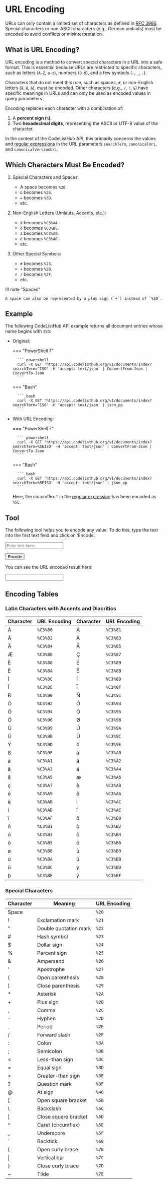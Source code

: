 # URL Encoding

URLs can only contain a limited set of characters as defined in [RFC 3986](https://datatracker.ietf.org/doc/html/rfc3986). Special characters or non-ASCII characters (e.g., German umlauts) must be encoded to avoid conflicts or misinterpretation.

## What is URL Encoding?

URL encoding is a method to convert special characters in a URL into a safe format. This is essential because URLs are restricted to specific characters, such as letters (`A-Z`, `a-z`), numbers (`0-9`), and a few symbols (`-`, `_`, `.`).

Characters that do not meet this rule, such as spaces, `#`, or non-English letters (`ä`, `ë`, `à`), must be encoded. Other characters (e.g., `/`, `?`, `&`) have specific meanings in URLs and can only be used as encoded values in query parameters.

Encoding replaces each character with a combination of:

1. A **percent sign (`%`)**.
2. Two **hexadecimal digits**, representing the ASCII or UTF-8 value of the character.

In the context of the CodeListHub API, this primarily concerns the values and [regular expressions](regex.md) in the URL parameters `searchTerm`, `canonicalUri`, and `canonicalVersionUri`.

## Which Characters Must Be Encoded?

1. Special Characters and Spaces:

    + A space becomes `%20`.  
    + `&` becomes `%26`.  
    + `=` becomes `%3D`.  
    + etc.

2. Non-English Letters (Umlauts, Accents, etc.):

    + `ä` becomes `%C3%A4`.  
    + `ö` becomes `%C3%B6`.  
    + `à` becomes `%C3%A0`.  
    + `ë` becomes `%C3%AB`.  
    + etc.

3. Other Special Symbols:

    + `#` becomes `%23`.  
    + `+` becomes `%2B`.  
    + `/` becomes `%2F`.  
    + etc.

!!! note "Spaces"

    A space can also be represented by a plus sign (`+`) instead of `%20`.

## Example

The following CodeListHub API example returns all document entries whose name begins with `ISO`:

+ Original:
  
	=== "PowerShell 7"

		``` powershell
		curl -X GET 'https://api.codelisthub.org/v1/documents/index?searchTerm=^ISO' -H 'accept: text/json' | ConvertFrom-Json | ConvertTo-Json
		```

	=== "Bash"

		``` bash
		curl -X GET 'https://api.codelisthub.org/v1/documents/index?searchTerm=^ISO' -H 'accept: text/json' | json_pp
		```

+ With URL Encoding:

	=== "PowerShell 7"

		``` powershell
		curl -X GET 'https://api.codelisthub.org/v1/documents/index?searchTerm=%5EISO' -H 'accept: text/json' | ConvertFrom-Json | ConvertTo-Json
		```

	=== "Bash"

		``` bash
		curl -X GET 'https://api.codelisthub.org/v1/documents/index?searchTerm=%5EISO' -H 'accept: text/json' | json_pp
		```

   Here, the circumflex `^` in the [regular expression](regex.md) has been encoded as `%5E`.
   
## Tool

The following tool helps you to encode any value. To do this, type the text into the first text field and click on ‘Encode’.

<input class="md-input md-input--stretch" type="text" id="inputText" placeholder="Enter text here" oninput="handleInputChange()">

<button class="md-button" id="encodeButton" onclick="encodeText()">Encode</button>
  
You can see the URL encoded result here:
	
<input class="md-input md-input--stretch" type="text" id="outputText" readonly>

<script>
  function handleInputChange() {
    const outputField = document.getElementById('outputText');
    outputField.value = '';
  }
  function encodeText() {
    const inputField = document.getElementById('inputText');
	const encodedText = encodeURIComponent(inputField.value);
    document.getElementById('outputText').value = encodedText;
  }
</script>

## Encoding Tables

### Latin Characters with Accents and Diacritics

Character | URL Encoding  | Character | URL Encoding
--------- | ------------- | --------- | ------------
À         | `%C3%80`      | Á         | `%C3%81`
Â         | `%C3%82`      | Ã         | `%C3%83`
Ä         | `%C3%84`      | Å         | `%C3%85`
Æ         | `%C3%86`      | Ç         | `%C3%87`
È         | `%C3%88`      | É         | `%C3%89`
Ê         | `%C3%8A`      | Ë         | `%C3%8B`
Ì         | `%C3%8C`      | Í         | `%C3%8D`
Î         | `%C3%8E`      | Ï         | `%C3%8F`
Ð         | `%C3%90`      | Ñ         | `%C3%91`
Ò         | `%C3%92`      | Ó         | `%C3%93`
Ô         | `%C3%94`      | Õ         | `%C3%95`
Ö         | `%C3%96`      | Ø         | `%C3%98`
Ù         | `%C3%99`      | Ú         | `%C3%9A`
Û         | `%C3%9B`      | Ü         | `%C3%9C`
Ý         | `%C3%9D`      | Þ         | `%C3%9E`
ß         | `%C3%9F`      | à         | `%C3%A0`
á         | `%C3%A1`      | â         | `%C3%A2`
ã         | `%C3%A3`      | ä         | `%C3%A4`
å         | `%C3%A5`      | æ         | `%C3%A6`
ç         | `%C3%A7`      | è         | `%C3%A8`
é         | `%C3%A9`      | ê         | `%C3%AA`
ë         | `%C3%AB`      | ì         | `%C3%AC`
í         | `%C3%AD`      | î         | `%C3%AE`
ï         | `%C3%AF`      | ð         | `%C3%B0`
ñ         | `%C3%B1`      | ò         | `%C3%B2`
ó         | `%C3%B3`      | ô         | `%C3%B4`
õ         | `%C3%B5`      | ö         | `%C3%B6`
ø         | `%C3%B8`      | ù         | `%C3%B9`
ú         | `%C3%BA`      | û         | `%C3%BB`
ü         | `%C3%BC`      | ý         | `%C3%BD`
þ         | `%C3%BE`      | ÿ         | `%C3%BF`

### Special Characters

Character | Meaning                      | URL Encoding
--------- | ---------------------------- | ------------
Space     |                              | `%20`
!         | Exclamation mark             | `%21`
"         | Double quotation mark        | `%22`
\#        | Hash symbol                  | `%23`
$         | Dollar sign                  | `%24`
%         | Percent sign                 | `%25`
&         | Ampersand                    | `%26`
'         | Apostrophe                   | `%27`
(         | Open parenthesis             | `%28`
)         | Close parenthesis            | `%29`
\*        | Asterisk                     | `%2A`
+         | Plus sign                    | `%2B`
,         | Comma                        | `%2C`
-         | Hyphen                       | `%2D`
.         | Period                       | `%2E`
/         | Forward slash                | `%2F`
:         | Colon                        | `%3A`
;         | Semicolon                    | `%3B`
<         | Less-than sign               | `%3C`
=         | Equal sign                   | `%3D`
>         | Greater-than sign            | `%3E`
?         | Question mark                | `%3F`
@         | At sign                      | `%40`
\[        | Open square bracket          | `%5B`
\\        | Backslash                    | `%5C`
]         | Close square bracket         | `%5D`
^         | Caret (circumflex)           | `%5E`
_         | Underscore                   | `%5F`
\`        | Backtick                     | `%60`
{         | Open curly brace             | `%7B`
\|        | Vertical bar                 | `%7C`
}         | Close curly brace            | `%7D`
~         | Tilde                        | `%7E`

